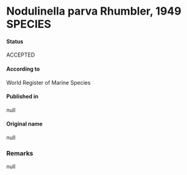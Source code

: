 Nodulinella parva Rhumbler, 1949 SPECIES
=======

#### Status
ACCEPTED

#### According to
World Register of Marine Species

#### Published in
null

#### Original name
null

### Remarks
null